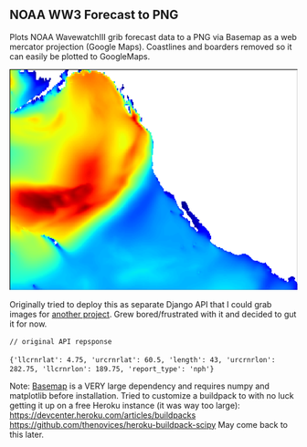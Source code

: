 ## NOAA WW3 Forecast to PNG

Plots NOAA WavewatchIII grib forecast data to a PNG via Basemap as a web mercator projection (Google Maps). Coastlines and boarders removed so it can easily be plotted to GoogleMaps.

![sample_image](./nph-1.png)

Originally tried to deploy this as separate Django API that I could grab images for [another project](https://github.com/Morgantheplant/smurf). Grew bored/frustrated with it and decided to gut it for now. 

```
// original API repsponse

{'llcrnrlat': 4.75, 'urcrnrlat': 60.5, 'length': 43, 'urcrnrlon': 282.75, 'llcrnrlon': 189.75, 'report_type': 'nph'}

``` 

Note: [Basemap](http://matplotlib.org/basemap) is a VERY large dependency and requires numpy and matplotlib before installation. Tried to customize a buildpack to with no luck getting it up on a free Heroku instance (it was way too large): https://devcenter.heroku.com/articles/buildpacks https://github.com/thenovices/heroku-buildpack-scipy May come back to this later.





